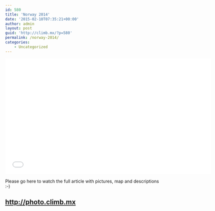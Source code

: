 ```yaml
---
id: 580
title: 'Norway 2014'
date: '2015-02-10T07:35:21+00:00'
author: admin
layout: post
guid: 'http://climb.mx/?p=580'
permalink: /norway-2014/
categories:
    - Uncategorized
---
```


<iframe allowfullscreen="" frameborder="0" height="371" mozallowfullscreen="" src="//player.vimeo.com/video/118741813" title="The Golden Sun" webkitallowfullscreen="" width="660"></iframe>

Please go here to watch the full article with pictures, map and descriptions :-)

## <http://photo.climb.mx>